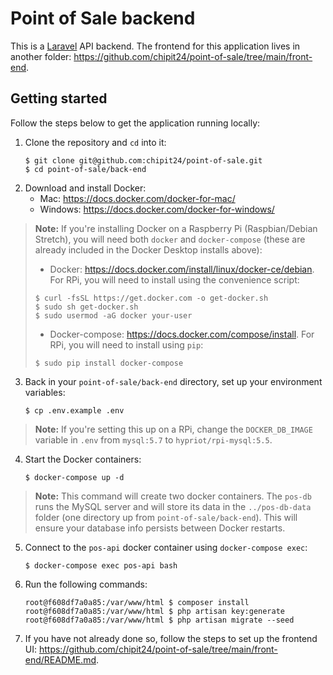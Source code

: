 # Point of Sale backend

This is a [Laravel](https://laravel.com/) API backend. The frontend for this application lives in another folder: https://github.com/chipit24/point-of-sale/tree/main/front-end.

## Getting started

Follow the steps below to get the application running locally:

1. Clone the repository and `cd` into it:
   ```console
   $ git clone git@github.com:chipit24/point-of-sale.git
   $ cd point-of-sale/back-end
   ```
2. Download and install Docker:
   * Mac: https://docs.docker.com/docker-for-mac/
   * Windows: https://docs.docker.com/docker-for-windows/
> **Note:** If you're installing Docker on a Raspberry Pi (Raspbian/Debian Stretch), you will need both `docker` and `docker-compose` (these are already included in the Docker Desktop installs above):
> 
>    * Docker: https://docs.docker.com/install/linux/docker-ce/debian. For RPi, you will need to install using the convenience script:
>    ```console
>    $ curl -fsSL https://get.docker.com -o get-docker.sh
>    $ sudo sh get-docker.sh
>    $ sudo usermod -aG docker your-user
>    ```
> 
>    * Docker-compose: https://docs.docker.com/compose/install. For RPi, you will need to install using `pip`:
>    ```console
>    $ sudo pip install docker-compose
>    ```
3. Back in your `point-of-sale/back-end` directory, set up your environment variables:
   ```console
   $ cp .env.example .env
   ````
>    **Note:** If you're setting this up on a RPi, change the `DOCKER_DB_IMAGE` variable in `.env` from `mysql:5.7` to `hypriot/rpi-mysql:5.5`.

4. Start the Docker containers:
   ```console
   $ docker-compose up -d
   ````
>    **Note:** This command will create two docker containers. The `pos-db` runs the MySQL server and will store its data in the `../pos-db-data` folder (one directory up from `point-of-sale/back-end`). This will ensure your database info persists between Docker restarts.
5. Connect to the `pos-api` docker container using `docker-compose exec`:
   ```console
   $ docker-compose exec pos-api bash
   ```
6. Run the following commands:
   ```console
   root@f608df7a0a85:/var/www/html $ composer install
   root@f608df7a0a85:/var/www/html $ php artisan key:generate
   root@f608df7a0a85:/var/www/html $ php artisan migrate --seed
   ```
7. If you have not already done so, follow the steps to set up the frontend UI: https://github.com/chipit24/point-of-sale/tree/main/front-end/README.md.
